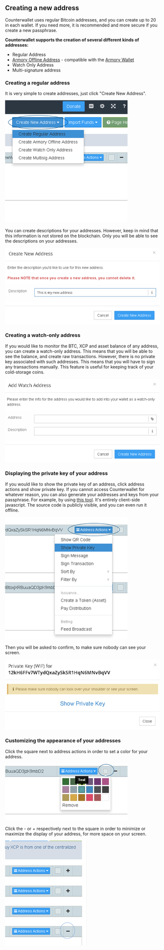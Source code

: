 Creating a new address
---------------------------

Counterwallet uses regular Bitcoin addresses, and you can create up to 20 in each wallet. If you need more, it is recommended and more secure if you create a new passphrase. 

**Counterwallet supports the creation of several different kinds of addresses:**

- Regular Address 
- [Armory Offline Address](/create_armory_address.md) - compatible with the [Armory Wallet](https://bitcoinarmory.com/)
- Watch Only Address 
- Multi-signature address

### Creating a regular address

It is very simple to create addresses, just click "Create New Address".

![](/_images/create_addresses1.png)

You can create descriptions for your addresses. However, keep in mind that this information is not stored on the blockchain. Only you will be able to see the descriptions on your addresses.

![](/_images/create_addresses2.png)

### Creating a watch-only address

If you would like to monitor the BTC, XCP and asset balance of any address, you can create a watch-only address. This means that you will be able to see the balance, and create raw transactions. However, there is no private key associated with such addresses. This means that you will have to sign any transactions manually. This feature is useful for keeping track of your cold-storage coins.

![](/_images/create_addresses3.png)

### Displaying the private key of your address

If you would like to show the private key of an address, click address actions and show private key. If you cannot access Counterwallet for whatever reason, you can also generate your addresses and keys from your passphrase. For example, by using [this tool](https://blockscan.com/tool_generatekey). It's entirely client-side javascript. The source code is publicly visible, and you can even run it offline. 

![](/_images/create_addresses4.png)

Then you will be asked to confirm, to make sure nobody can see your screen. 

![](/_images/create_addresses5.png)


### Customizing the appearance of your addresses

Click the square next to address actions in order to set a color for your address.

![](/_images/create_addresses6.png)

Click the - or + respectively next to the square in order to minimize or maximize the display of your address, for more space on your screen.

![](/_images/create_addresses7.png)

